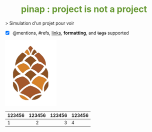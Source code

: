 <h1 align="center" style="color:#669933">pinap : project is not a project</h1>
> Simulation d'un projet pour voir

- [x] @mentions, #refs, [links](), **formatting**, and <del>tags</del> supported

![pinap logo](pinap.png)

| 123456 | 123456 | 123456 | 123456 |
|:-|:-:|-:|-|
| 1 | 2 | 3 | 4|
